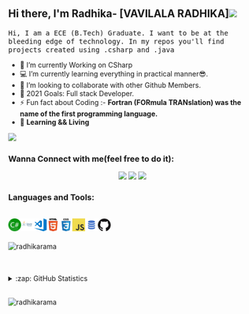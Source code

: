 ## Hi there, I'm Radhika-  [VAVILALA RADHIKA]<img src="https://raw.githubusercontent.com/MartinHeinz/MartinHeinz/master/wave.gif" width="30px">
<p align="left"> <samp>Hi, I am a ECE (B.Tech) Graduate.
 I want to be at the bleeding edge of technology.  
 In my repos you'll find projects created using .csharp and .java
  
- 🔭 I’m currently Working on CSharp
- 💻 I’m currently learning everything in practical manner😎.
- 🎯 I’m looking to collaborate with other Github Members.
- 🥅 2021 Goals: Full stack Developer.
- ⚡ Fun fact about Coding :- <b> Fortran (FORmula TRANslation) was the name of the first programming language. </b><br>
- 📒 **Learning && Living**
 
 ![](https://readme-typing-svg.herokuapp.com?font=Montserrat&color=coral&lines=I'm+a+Mentor;I'm+a+FULLSTACK+DEVELOPER)
### Wanna Connect with me(feel free to do it):
<p align="center">
 <a href="https://www.instagram.com/maheshvm_/"><img src="https://img.shields.io/badge/instagram-%23E4405F.svg?&style=for-the-badge&logo=instagram&logoColor=white"/></a>
<a href="https://https://www.linkedin.com/in/mahesh-vadthyavath-3894a5188/"><img src="https://img.shields.io/badge/linkedin-%230077B5.svg?&style=for-the-badge&logo=linkedin&logoColor=white"/></a>
 <a href="https://www.gmail.com/radhikavavilala1@gmail.com"><img src="https://img.shields.io/badge/gmail-%230077B5.svg?&style=for-the-badge&logo=gmail&logoColor=white"/></a>
</p>

### Languages and Tools:
 <br />
 <img align="left" alt="CSharp" width="26px" src="https://raw.githubusercontent.com/github/explore/80688e429a7d4ef2fca1e82350fe8e3517d3494d/topics/csharp/csharp.png" />
<img align="left" alt="JAVA" width="26px" src="https://raw.githubusercontent.com/github/explore/80688e429a7d4ef2fca1e82350fe8e3517d3494d/topics/java/java.png" />

<img align="left" alt="Visual Studio Code" width="26px" src="https://raw.githubusercontent.com/github/explore/80688e429a7d4ef2fca1e82350fe8e3517d3494d/topics/visual-studio-code/visual-studio-code.png" />
<img align="left" alt="HTML5" width="26px" src="https://raw.githubusercontent.com/github/explore/80688e429a7d4ef2fca1e82350fe8e3517d3494d/topics/html/html.png" />
<img align="left" alt="CSS3" width="26px" src="https://raw.githubusercontent.com/github/explore/80688e429a7d4ef2fca1e82350fe8e3517d3494d/topics/css/css.png" />
<img align="left" alt="JavaScript" width="26px" src="https://raw.githubusercontent.com/github/explore/80688e429a7d4ef2fca1e82350fe8e3517d3494d/topics/javascript/javascript.png" />
<img align="left" alt="SQL" width="26px" src="https://raw.githubusercontent.com/github/explore/80688e429a7d4ef2fca1e82350fe8e3517d3494d/topics/sql/sql.png" />
<img align="left" alt="GitHub" width="26px" src="https://raw.githubusercontent.com/github/explore/78df643247d429f6cc873026c0622819ad797942/topics/github/github.png" />
<br />
<br /><p><img src="https://github-readme-stats.vercel.app/api/top-langs?username=radhikarama&show_icons=true&locale=en&layout=compact" alt="radhikarama" /></p>
<br />
<br />
 <details close>
<summary>:zap: GitHub Statistics</summary>
  <img src="https://github-readme-stats.vercel.app/api?username=radhikarama&show_icons=true&theme=nord" width="400px">
</details>
<br />
<p > <img align="left" src="https://komarev.com/ghpvc/?username=radhikarama" alt="radhikarama" /> </p>
